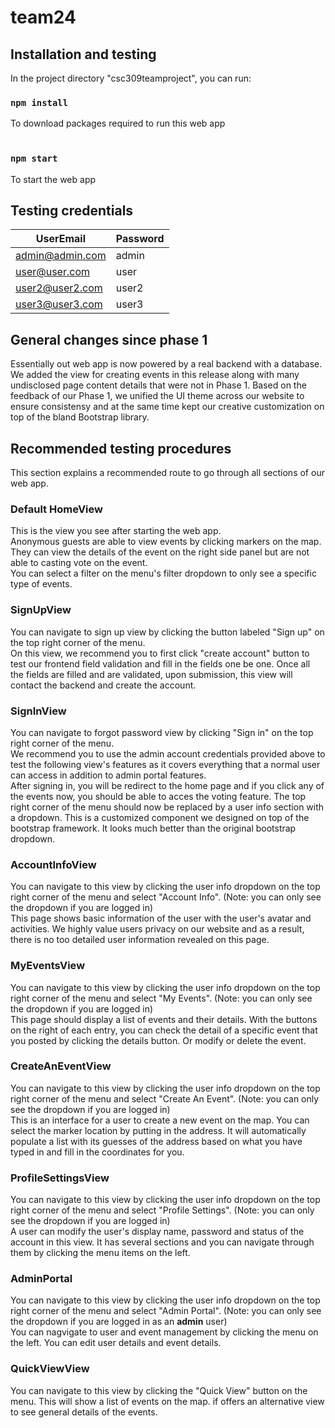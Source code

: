 # team24

## Installation and testing
In the project directory "csc309teamproject", you can run:
### `npm install`
To download packages required to run this web app
<br /><br />
### `npm start`
To start the web app

## Testing credentials
| UserEmail       | Password |
|-----------------|----------|
| admin@admin.com | admin    |
| user@user.com   | user     |
| user2@user2.com | user2    |
| user3@user3.com | user3    |

## General changes since phase 1
Essentially out web app is now powered by a real backend with a database. We added the view for creating events in this release along with many undisclosed page content details that were not in Phase 1. 
Based on the feedback of our Phase 1, we unified the UI theme across our website to ensure consistensy and at the same time kept our creative customization on top of the bland Bootstrap library.<br>



## Recommended testing procedures
This section explains a recommended route to go through all sections of our web app.
### Default HomeView
This is the view you see after starting the web app.<br />
Anonymous guests are able to view events by clicking markers on the map. They can view the details of the event on the right side panel but are not able to casting vote on the event. <br />
You can select a filter on the menu's filter dropdown to only see a specific type of events.

### SignUpView
You can navigate to sign up view by clicking the button labeled "Sign up" on the top right corner of the menu.<br />
On this view, we recommend you to first click "create account" button to test our frontend field validation and fill in the fields one be one. Once all the fields are filled and are validated, upon submission, this view will contact the backend and create the account.


### SignInView
You can navigate to forgot password view by clicking "Sign in" on the top right corner of the menu.<br/>
We recommend you to use the admin account credentials provided above to test the following view's features as it covers everything that a normal user can access in addition to admin portal features. 
<br />
After signing in, you will be redirect to the home page and if you click any of the events now, you should be able to acces the voting feature. The top right corner of the menu should now be replaced by a user info section with a dropdown. This is a customized component we designed on top of the bootstrap framework. It looks much better than the original bootstrap dropdown.

### AccountInfoView
You can navigate to this view by clicking the user info dropdown on the top right corner of the menu and select "Account Info". (Note: you can only see the dropdown if you are logged in) <br />
This page shows basic information of the user with the user's avatar and activities. We highly value users privacy on our website and as a result, there is no too detailed user information revealed on this page.

### MyEventsView
You can navigate to this view by clicking the user info dropdown on the top right corner of the menu and select "My Events". (Note: you can only see the dropdown if you are logged in) <br />
This page should display a list of events and their details. With the buttons on the right of each entry, you can check the detail of a specific event that you posted by clicking the details button. Or modify or delete the event.

### CreateAnEventView
You can navigate to this view by clicking the user info dropdown on the top right corner of the menu and select "Create An Event". (Note: you can only see the dropdown if you are logged in) <br />
This is an interface for a user to create a new event on the map. You can select the marker location by putting in the address. It will automatically populate a list with its guesses of the address based on what you have typed in and fill in the coordinates for you.

### ProfileSettingsView
You can navigate to this view by clicking the user info dropdown on the top right corner of the menu and select "Profile Settings". (Note: you can only see the dropdown if you are logged in) <br />
A user can modify the user's display name, password and status of the account in this view. It has several sections and you can navigate through them by clicking the menu items on the left. 

### AdminPortal
You can navigate to this view by clicking the user info dropdown on the top right corner of the menu and select "Admin Portal". (Note: you can only see the dropdown if you are logged in as an **admin** user) <br />
You can nagvigate to user and event management by clicking the menu on the left. You can edit user details and event details.

### QuickViewView
You can navigate to this view by clicking the "Quick View" button on the menu. This will show a list of events on the map. if offers an alternative view to see general details of the events. 
